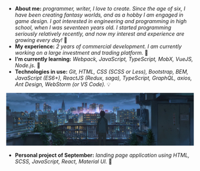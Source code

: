 * **About me:** *programmer, writer, I love to create. Since the age of six, I have been creating fantasy worlds, and as a hobby I am engaged in game design. I got interested in engineering and programming in high school, when I was seventeen years old. I started programming seriously relatively recently, and now my interest and experience are growing every day!* 🤔
* **My experience:** *2 years of commercial development.* *I am currently working on a large investment and trading platform.* 🔭
* **I’m currently learning:** *Webpack, JavaScript, TypeScript, MobX, VueJS, Node.js.* 🌱
* **Technologies in use:** *Git, HTML, CSS (SCSS or Less), Bootstrap, BEM, JavaScript (ES6+), ReactJS (Redux, saga), TypeScript, GraphQL, axios, Ant Design, WebStorm (or VS Code).* 💡

<img src="https://raw.githubusercontent.com/gzhel/gzhel/main/images/2.jpg">

* **Personal project of September:** *landing page application using HTML, SCSS, JavaScript, React, Material UI.* 💯

<!--
**gzhel/gzhel** is a ✨ _special_ ✨ repository because its `README.md` (this file) appears on your GitHub profile.

Here are some ideas to get you started:

- 🔭 I’m currently working on ...
- 🌱 I’m currently learning ...
- 👯 I’m looking to collaborate on ...
- 🤔 I’m looking for help with ...
- 💬 Ask me about ...
- 📫 How to reach me: ...
- 😄 Pronouns: ...
- ⚡ Fun fact: ...
-->
